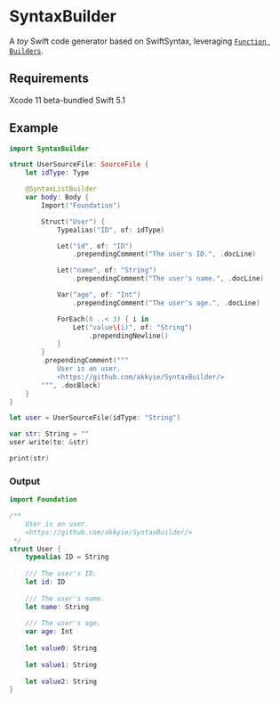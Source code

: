 # SyntaxBuilder

A *toy* Swift code generator based on SwiftSyntax, leveraging [`Function Builders`](https://github.com/apple/swift-evolution/blob/9992cf3c11c2d5e0ea20bee98657d93902d5b174/proposals/XXXX-function-builders.md).

## Requirements

Xcode 11 beta-bundled Swift 5.1

## Example

```swift
import SyntaxBuilder

struct UserSourceFile: SourceFile {
    let idType: Type

    @SyntaxListBuilder
    var body: Body {
        Import("Foundation")

        Struct("User") {
            Typealias("ID", of: idType)

            Let("id", of: "ID")
                .prependingComment("The user's ID.", .docLine)

            Let("name", of: "String")
                .prependingComment("The user's name.", .docLine)

            Var("age", of: "Int")
                .prependingComment("The user's age.", .docLine)

            ForEach(0 ..< 3) { i in
                Let("value\(i)", of: "String")
                    .prependingNewline()
            }
        }
        .prependingComment("""
            User is an user.
            <https://github.com/akkyie/SyntaxBuilder/>
        """, .docBlock)
    }
}

let user = UserSourceFile(idType: "String")

var str: String = ""
user.write(to: &str)

print(str)

```

### Output

```swift
import Foundation

/**
    User is an user.
    <https://github.com/akkyie/SyntaxBuilder/>
 */
struct User {
    typealias ID = String
    
    /// The user's ID.
    let id: ID
    
    /// The user's name.
    let name: String
    
    /// The user's age.
    var age: Int
    
    let value0: String
    
    let value1: String
    
    let value2: String
}
```
